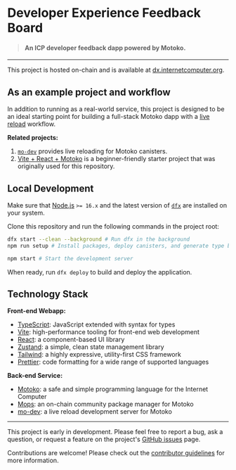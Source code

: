 # Developer Experience Feedback Board

> #### An ICP developer feedback dapp powered by Motoko.

---

This project is hosted on-chain and is available at [dx.internetcomputer.org](https://dx.internetcomputer.org).

## As an example project and workflow

In addition to running as a real-world service, this project is designed to be an ideal starting point for building a full-stack Motoko dapp with a [live reload](https://blog.logrocket.com/complete-guide-full-stack-live-reload/) workflow.

**Related projects:**

1. [`mo-dev`](https://github.com/dfinity/motoko-dev-server) provides live reloading for Motoko canisters.
2. [Vite + React + Motoko](https://github.com/rvanasa/vite-react-motoko) is a beginner-friendly starter project that was originally used for this repository.


## Local Development

Make sure that [Node.js](https://nodejs.org/en/) `>= 16.x` and the latest version of [`dfx`](https://internetcomputer.org/docs/current/developer-docs/build/install-upgrade-remove) are installed on your system.

Clone this repository and run the following commands in the project root:

```sh
dfx start --clean --background # Run dfx in the background
npm run setup # Install packages, deploy canisters, and generate type bindings

npm start # Start the development server
```

When ready, run `dfx deploy` to build and deploy the application.

## Technology Stack

**Front-end Webapp:**
- [TypeScript](https://www.typescriptlang.org/): JavaScript extended with syntax for types
- [Vite](https://vitejs.dev/): high-performance tooling for front-end web development
- [React](https://reactjs.org/): a component-based UI library
- [Zustand](https://www.npmjs.com/package/zustand): a simple, clean state management library
- [Tailwind](https://tailwindcss.com/): a highly expressive, utility-first CSS framework
- [Prettier](https://prettier.io/): code formatting for a wide range of supported languages

**Back-end Service:**
- [Motoko](https://github.com/dfinity/motoko#readme): a safe and simple programming language for the Internet Computer
- [Mops](https://mops.one): an on-chain community package manager for Motoko
- [mo-dev](https://github.com/dfinity/motoko-dev-server#readme): a live reload development server for Motoko

---

This project is early in development. Please feel free to report a bug, ask a question, or request a feature on the project's [GitHub issues](https://github.com/dfinity/feedback/issues) page.

Contributions are welcome! Please check out the [contributor guidelines](https://github.com/dfinity/feedback/blob/main/.github/CONTRIBUTING.md) for more information.
